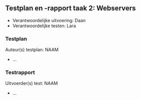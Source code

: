 ## Testplan en -rapport taak 2: Webservers

* Verantwoordelijke uitvoering: Daan
* Verantwoordelijke testen: Lara

### Testplan

Auteur(s) testplan: NAAM

- ...

### Testrapport

Uitvoerder(s) test: NAAM

- ...
